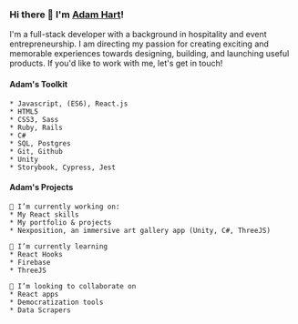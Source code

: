 ### Hi there 👋 I'm [Adam Hart](http://www.adamhart.ca)!

I'm a full-stack developer with a background in hospitality and event entrepreneurship. I am directing my passion for creating exciting and memorable experiences towards designing, building, and launching useful products. If you'd like to work with me, let's get in touch!

<!-- ![Oregon_Surf](https://itsbiacaixeta.files.wordpress.com/2021/05/b9-2-1.jpg?w=2800&h= ) -->

#### Adam's Toolkit
```
* Javascript, (ES6), React.js
* HTML5
* CSS3, Sass
* Ruby, Rails
* C#
* SQL, Postgres
* Git, Github
* Unity
* Storybook, Cypress, Jest
```

#### Adam's Projects
```
🔭 I’m currently working on:
* My React skills
* My portfolio & projects
* Nexposition, an immersive art gallery app (Unity, C#, ThreeJS)

🌱 I’m currently learning 
* React Hooks
* Firebase
* ThreeJS

🔨 I’m looking to collaborate on
* React apps
* Democratization tools
* Data Scrapers
```


<!-- 💻 I'm currently working on: 
    
     • Updating my portfolio & old projects (it's a never ending cycle)
     • My React.js skills (bring it on, hooks)      

📖 I'm currently learning: 
    
     • Vanilla JavaScript (I learned jQuery first)   
     • Computer Science fundamentals (thanks to Harvard's CS50x course)   

🌟 Next, I want to learn:  
    
     • Vue.js (the more JavaScript frameworks, the better)
     • Redux (once I'm more familiar with react hooks)   
 -->

<!--
**AdamHHart/AdamHHart** is a ✨ _special_ ✨ repository because its `README.md` (this file) appears on your GitHub profile.

Here are some ideas to get you started:

- 🔭 I’m currently working on ...
- 🌱 I’m currently learning ...
- 👯 I’m looking to collaborate on ...
- 🤔 I’m looking for help with ...
- 💬 Ask me about ...
- 📫 How to reach me: ...
- 😄 Pronouns: ...
- ⚡ Fun fact: ...
-->
